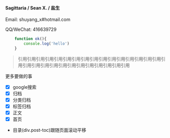 #### Sagittaria / Sean X. / 盐生

Email: shuyang_x#hotmail.com

QQ/WeChat: 416639729

```javascript
    function ok(){
        console.log('hello')
    }
```

> 引用引用引用引用引用引用引用引用引用引用引用引用引用引用引用引用引用引用引用引用引用引用引用引用引用引用引用引用引用

更多要做的事

- [x] google搜索
- [x] 归档
- [x] 分类归档
- [x] 标签归档
- [x] 正文
- [x] 首页
- 目录(div.post-toc)跟随页面滚动平移
